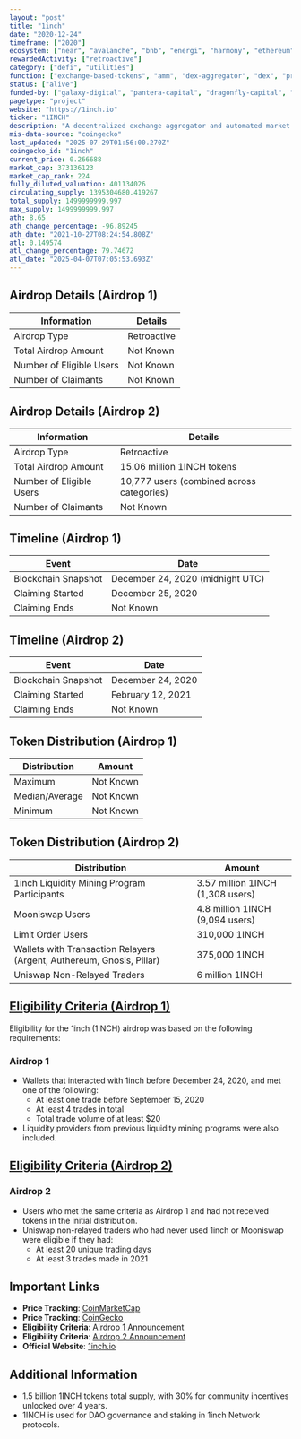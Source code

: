 ```yaml
---
layout: "post"
title: "1inch"
date: "2020-12-24"
timeframe: ["2020"]
ecosystem: ["near", "avalanche", "bnb", "energi", "harmony", "ethereum", "polygon"]
rewardedActivity: ["retroactive"]
category: ["defi", "utilities"]
function: ["exchange-based-tokens", "amm", "dex-aggregator", "dex", "protocol", "decentralized-finance"]
status: ["alive"]
funded-by: ["galaxy-digital", "pantera-capital", "dragonfly-capital", "ftx", "blockchain-capital", "alameda-research", "yzi-labs"]
pagetype: "project"
website: "https://1inch.io"
ticker: "1INCH"
description: "A decentralized exchange aggregator and automated market maker (AMM) that sources liquidity from various exchanges to offer users the best swap rates."
mis-data-source: "coingecko"
last_updated: "2025-07-29T01:56:00.270Z"
coingecko_id: "1inch"
current_price: 0.266688
market_cap: 373136123
market_cap_rank: 224
fully_diluted_valuation: 401134026
circulating_supply: 1395304680.419267
total_supply: 1499999999.997
max_supply: 1499999999.997
ath: 8.65
ath_change_percentage: -96.89245
ath_date: "2021-10-27T08:24:54.808Z"
atl: 0.149574
atl_change_percentage: 79.74672
atl_date: "2025-04-07T07:05:53.693Z"
---
```


## Airdrop Details (Airdrop 1)

| Information              | Details     |
| ------------------------ | ----------- |
| Airdrop Type             | Retroactive |
| Total Airdrop Amount     | Not Known   |
| Number of Eligible Users | Not Known   |
| Number of Claimants      | Not Known   |

## Airdrop Details (Airdrop 2)

| Information              | Details                                   |
| ------------------------ | ----------------------------------------- |
| Airdrop Type             | Retroactive                               |
| Total Airdrop Amount     | 15.06 million 1INCH tokens                |
| Number of Eligible Users | 10,777 users (combined across categories) |
| Number of Claimants      | Not Known                                 |

## Timeline (Airdrop 1)

| Event               | Date                             |
| ------------------- | -------------------------------- |
| Blockchain Snapshot | December 24, 2020 (midnight UTC) |
| Claiming Started    | December 25, 2020                |
| Claiming Ends       | Not Known                        |

## Timeline (Airdrop 2)

| Event               | Date              |
| ------------------- | ----------------- |
| Blockchain Snapshot | December 24, 2020 |
| Claiming Started    | February 12, 2021 |
| Claiming Ends       | Not Known         |

## Token Distribution (Airdrop 1)

| Distribution   | Amount    |
| -------------- | --------- |
| Maximum        | Not Known |
| Median/Average | Not Known |
| Minimum        | Not Known |

## Token Distribution (Airdrop 2)

| Distribution                                                          | Amount                           |
| --------------------------------------------------------------------- | -------------------------------- |
| 1inch Liquidity Mining Program Participants                           | 3.57 million 1INCH (1,308 users) |
| Mooniswap Users                                                       | 4.8 million 1INCH (9,094 users)  |
| Limit Order Users                                                     | 310,000 1INCH                    |
| Wallets with Transaction Relayers (Argent, Authereum, Gnosis, Pillar) | 375,000 1INCH                    |
| Uniswap Non-Relayed Traders                                           | 6 million 1INCH                  |

## [Eligibility Criteria (Airdrop 1)](https://blog.1inch.io/1inch-token-is-released/)

Eligibility for the 1inch (1INCH) airdrop was based on the following requirements:

### Airdrop 1
- Wallets that interacted with 1inch before December 24, 2020, and met one of the following:
  - At least one trade before September 15, 2020
  - At least 4 trades in total
  - Total trade volume of at least $20
- Liquidity providers from previous liquidity mining programs were also included.

## [Eligibility Criteria (Airdrop 2)](https://blog.1inch.io/1inch-foundation-distributes-more-1inch-tokens/)

### Airdrop 2
- Users who met the same criteria as Airdrop 1 and had not received tokens in the initial distribution.
- Uniswap non-relayed traders who had never used 1inch or Mooniswap were eligible if they had:
  - At least 20 unique trading days
  - At least 3 trades made in 2021

## Important Links

- **Price Tracking**: [CoinMarketCap](https://coinmarketcap.com/currencies/1inch/)
- **Price Tracking**: [CoinGecko](https://www.coingecko.com/en/coins/1inch/)
- **Eligibility Criteria**: [Airdrop 1 Announcement](https://blog.1inch.io/1inch-token-is-released/)
- **Eligibility Criteria**: [Airdrop 2 Announcement](https://blog.1inch.io/1inch-foundation-distributes-more-1inch-tokens/)
- **Official Website**: [1inch.io](https://1inch.io)

## Additional Information

- 1.5 billion 1INCH tokens total supply, with 30% for community incentives unlocked over 4 years.
- 1INCH is used for DAO governance and staking in 1inch Network protocols.